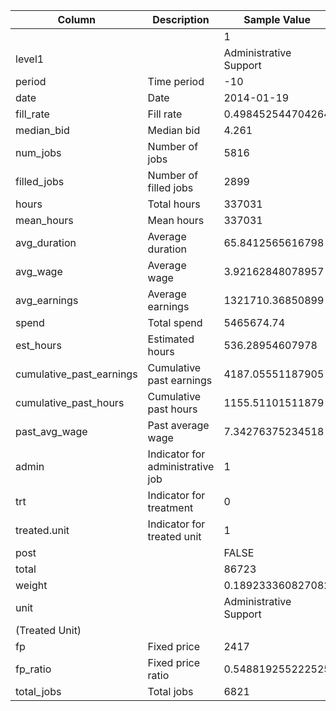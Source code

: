 | Column | Description | Sample Value |
|-----|-------|--------|
|  |  | 1 |
| level1 |  | Administrative Support |
| period | Time period | -10 |
| date | Date | 2014-01-19 |
| fill_rate | Fill rate | 0.498452544704264 |
| median_bid | Median bid | 4.261 |
| num_jobs | Number of jobs | 5816 |
| filled_jobs | Number of filled jobs | 2899 |
| hours | Total hours | 337031 |
| mean_hours | Mean hours | 337031 |
| avg_duration | Average duration | 65.8412565616798 |
| avg_wage | Average wage | 3.92162848078957 |
| avg_earnings | Average earnings | 1321710.36850899 |
| spend | Total spend | 5465674.74 |
| est_hours | Estimated hours | 536.28954607978 |
| cumulative_past_earnings | Cumulative past earnings | 4187.05551187905 |
| cumulative_past_hours | Cumulative past hours | 1155.51101511879 |
| past_avg_wage | Past average wage | 7.34276375234518 |
| admin | Indicator for administrative job | 1 |
| trt | Indicator for treatment | 0 |
| treated.unit | Indicator for treated unit | 1 |
| post |  | FALSE |
| total |  | 86723 |
| weight |  | 0.189233360827082 |
| unit |  | Administrative Support
 (Treated Unit) |
| fp | Fixed price | 2417 |
| fp_ratio | Fixed price ratio | 0.548819255222525 |
| total_jobs | Total jobs | 6821 |
